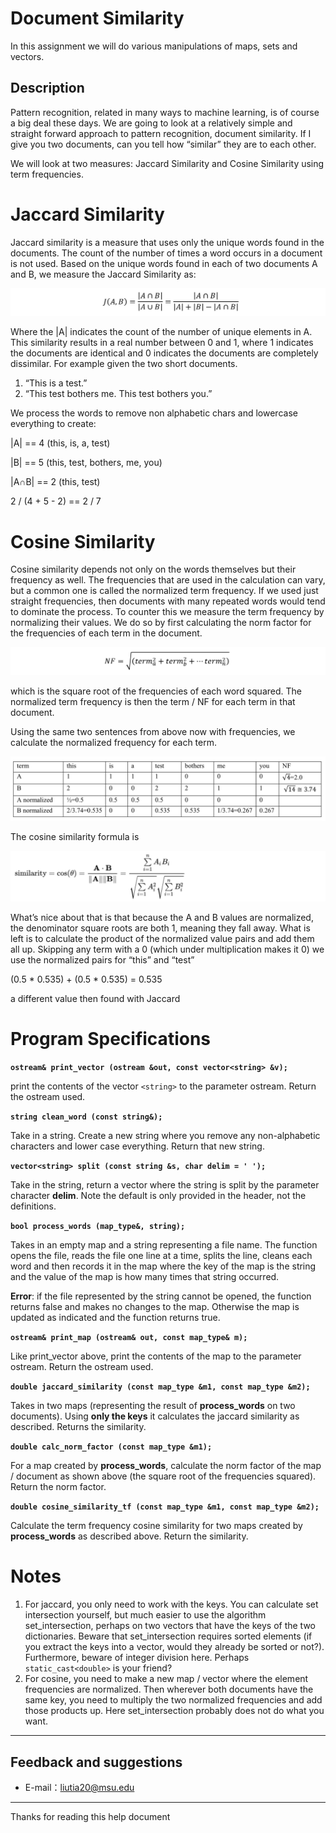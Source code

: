 # Document Similarity

In this assignment we will do various manipulations of maps, sets and vectors.

## Description

Pattern recognition, related in many ways to machine learning, is of course a big deal these days. We are going to look at a relatively simple and straight forward approach to pattern recognition, document similarity. If I give you two documents, can you tell how “similar” they are to each other.

We will look at two measures: Jaccard Similarity and Cosine Similarity using term frequencies.

# Jaccard Similarity

Jaccard similarity is a measure that uses only the unique words found in the documents. The count of the number of times a word occurs in a document is not used. Based on the unique words found in each of two documents A and B, we measure the Jaccard Similarity as:

![](https://raw.githubusercontent.com/liutiantian233/CPP-Project/master/Proj07/Proj07-1.png)

Where the |A| indicates the count of the number of unique elements in A. This similarity results in a real number between 0 and 1, where 1 indicates the documents are identical and 0 indicates the documents are completely dissimilar. For example given the two short documents.

1. “This is a test.”
2. “This test bothers me. This test bothers you.”

We process the words to remove non alphabetic chars and lowercase everything to create:

|A| == 4 (this, is, a, test)

|B| == 5 (this, test, bothers, me, you)

|A∩B| == 2 (this, test)

2 / (4 + 5 - 2) == 2 / 7

# Cosine Similarity

Cosine similarity depends not only on the words themselves but their frequency as well. The frequencies that are used in the calculation can vary, but a common one is called the normalized term frequency. If we used just straight frequencies, then documents with many repeated words would tend to dominate the process. To counter this we measure the term frequency by normalizing their values. We do so by first calculating the norm factor for the frequencies of each term in the document.

![](https://raw.githubusercontent.com/liutiantian233/CPP-Project/master/Proj07/Proj07-2.png)

which is the square root of the frequencies of each word squared. The normalized term frequency is then the term / NF for each term in that document.

Using the same two sentences from above now with frequencies, we calculate the normalized frequency for each term.

![](https://raw.githubusercontent.com/liutiantian233/CPP-Project/master/Proj07/Proj07-3.png)

The cosine similarity formula is

![](https://raw.githubusercontent.com/liutiantian233/CPP-Project/master/Proj07/Proj07-4.png)

What’s nice about that is that because the A and B values are normalized, the denominator square roots are both 1, meaning they fall away. What is left is to calculate the product of the normalized value pairs and add them all up. Skipping any term with a 0 (which under multiplication makes it 0) we use the normalized pairs for “this” and “test”

(0.5 * 0.535) + (0.5 * 0.535) = 0.535

a different value then found with Jaccard

# Program Specifications

**`ostream& print_vector (ostream &out, const vector<string> &v);`**

print the contents of the vector `<string>` to the parameter ostream. Return the ostream used.

**`string clean_word (const string&);`**

Take in a string. Create a new string where you remove any non-alphabetic characters and lower case everything. Return that new string.

**`vector<string> split (const string &s, char delim = ' ');`**

Take in the string, return a vector where the string is split by the parameter character **delim**. Note the default is only provided in the header, not the definitions.

**`bool process_words (map_type&, string);`**

Takes in an empty map and a string representing a file name. The function opens the file, reads the file one line at a time, splits the line, cleans each word and then records it in the map where the key of the map is the string and the value of the map is how many times that string occurred.

**Error**: if the file represented by the string cannot be opened, the function returns false and makes no changes to the map. Otherwise the map is updated as indicated and the function returns true.

**`ostream& print_map (ostream& out, const map_type& m);`**

Like print_vector above, print the contents of the map to the parameter ostream. Return the ostream used.

**`double jaccard_similarity (const map_type &m1, const map_type &m2);`**

Takes in two maps (representing the result of **process_words** on two documents). Using **only the keys** it calculates the jaccard similarity as described. Returns the similarity.

**`double calc_norm_factor (const map_type &m1);`**

For a map created by **process_words**, calculate the norm factor of the map / document as shown above (the square root of the frequencies squared). Return the norm factor.

**`double cosine_similarity_tf (const map_type &m1, const map_type &m2);`**

Calculate the term frequency cosine similarity for two maps created by **process_words** as described above. Return the similarity.

# Notes

1. For jaccard, you only need to work with the keys. You can calculate set intersection yourself, but much easier to use the algorithm set_intersection, perhaps on two vectors that have the keys of the two dictionaries. Beware that set_intersection requires sorted elements (if you extract the keys into a vector, would they already be sorted or not?). Furthermore, beware of integer division here. Perhaps `static_cast<double>` is your friend?
2. For cosine, you need to make a new map / vector where the element frequencies are normalized. Then wherever both documents have the same key, you need to multiply the two normalized frequencies and add those products up. Here set_intersection probably does not do what you want.

-----

## Feedback and suggestions

- E-mail：<liutia20@msu.edu>

---------

Thanks for reading this help document
